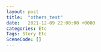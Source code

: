 ```yaml
---
layout: post
title:  "others_test"
date:   2021-12-09 22:00:00 +0000
categories: Etc
Tags: Story Etc
SceneCode: []
---
```

